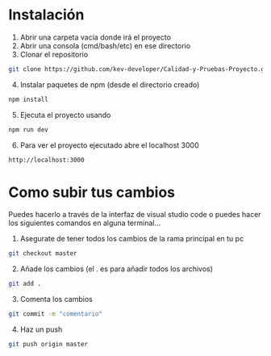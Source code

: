 # Instalación
1. Abrir una carpeta vacía donde irá el proyecto
2. Abrir una consola (cmd/bash/etc) en ese directorio
3. Clonar el repositorio
```sh
git clone https://github.com/kev-developer/Calidad-y-Pruebas-Proyecto.git
```
4. Instalar paquetes de npm (desde el directorio creado)
```sh
npm install
```
5. Ejecuta el proyecto usando
```sh
npm run dev
```
6. Para ver el proyecto ejecutado abre el localhost 3000
```sh
http://localhost:3000
```

# Como subir tus cambios
Puedes hacerlo a través de la interfaz de visual studio code o puedes hacer los siguientes comandos en alguna terminal...

1. Asegurate de tener todos los cambios de la rama principal en tu pc
```sh
git checkout master
```
2. Añade los cambios (el . es para añadir todos los archivos)
 ```sh
git add .
```
3. Comenta los cambios
```sh
git commit -m "comentario"
```
4. Haz un push
```sh
git push origin master
```
